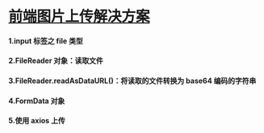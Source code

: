 # [前端图片上传解决方案](https://segmentfault.com/a/1190000017781605)

#### 1.input 标签之 file 类型

#### 2.FileReader 对象：读取文件

#### 3.FileReader.readAsDataURL()：将读取的文件转换为 base64 编码的字符串

#### 4.FormData 对象

#### 5.使用 axios 上传